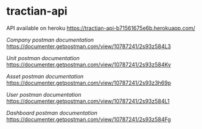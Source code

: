 # tractian-api
API available on heroku
https://tractian-api-b71561675e6b.herokuapp.com/

*Company postman documentation*
https://documenter.getpostman.com/view/10787241/2s93z584L3

*Unit postman documentation*
https://documenter.getpostman.com/view/10787241/2s93z584Ky

*Asset postman documentation*
https://documenter.getpostman.com/view/10787241/2s93z3h69p

*User postman documentation*
https://documenter.getpostman.com/view/10787241/2s93z584L1

*Dashboard postman documentation*
https://documenter.getpostman.com/view/10787241/2s93z584Fg
